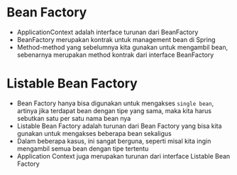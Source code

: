 # Bean Factory

- ApplicationContext adalah interface turunan dari BeanFactory
- BeanFactory merupakan kontrak untuk management bean di Spring
- Method-method yang sebelumnya kita gunakan untuk mengambil bean, sebenarnya merupakan method kontrak dari interface BeanFactory

# Listable Bean Factory

- Bean Factory hanya bisa digunakan untuk mengakses `single bean`, artinya jika terdapat bean dengan tipe yang sama, maka kita harus sebutkan satu per satu nama bean nya
- Listable Bean Factory adalah turunan dari Bean Factory yang bisa kita gunakan untuk mengakses beberapa bean sekaligus
- Dalam beberapa kasus, ini sangat berguna, seperti misal kita ingin mengambil semua bean dengan tipe tertentu
- Application Context juga merupakan turunan dari interface Listable Bean Factory